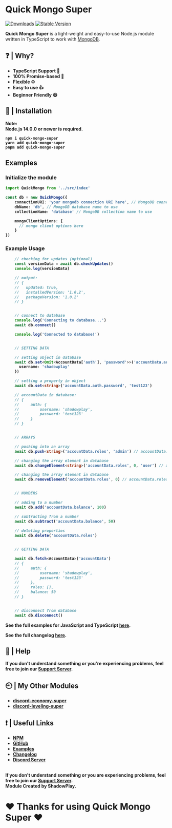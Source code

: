 # Quick Mongo Super
[![Downloads](https://img.shields.io/npm/dt/quick-mongo-super?style=for-the-badge)](https://www.npmjs.com/package/quick-mongo-super)
[![Stable Version](https://img.shields.io/npm/v/quick-mongo-super?style=for-the-badge)](https://www.npmjs.com/package/quick-mongo-super)

<b>Quick Mongo Super</b> is a light-weight and easy-to-use Node.js module written in TypeScript to work with [MongoDB](https://mongodb.com/).

## ❓ | Why?
<ul>                                                                                                                                                          
<li><b>TypeScript Support 📘</b></li>
<li><b>100% Promise-based 📜</b></li>
<li><b>Flexible ⚙️</b></li>
<li><b>Easy to use 👍</b></li>
<li><b>Beginner Friendly 😄</b></li>
</ul>

## 📂 | Installation
<b>Note:</br><b>
<b>Node.js 14.0.0 or newer is required.</b><br>
```console
npm i quick-mongo-super
yarn add quick-mongo-super
pnpm add quick-mongo-super
```

## Examples
### Initialize the module

```ts
import QuickMongo from '../src/index'

const db = new QuickMongo({
    connectionURI: 'your mongodb connection URI here', // MongoDB connection URI to connect to the database
    dbName: 'db', // MongoDB database name to use
    collectionName: 'database' // MongoDB collection name to use

    mongoClientOptions: {
      // mongo client options here
    }
})
```

### Example Usage
```ts
    // checking for updates (optional)
    const versionData = await db.checkUpdates()
    console.log(versionData)

    // output:
    // { 
    //   updated: true, 
    //   installedVersion: '1.0.2', 
    //   packageVersion: '1.0.2' 
    // }


    // connect to database
    console.log('Connecting to database...')
    await db.connect()

    console.log('Connected to database!')


    // SETTING DATA

    // setting object in database
    await db.set<Omit<AccountData['auth'], 'password'>>('accountData.auth', {
      username: 'shadowplay'
    })

    // setting a property in object
    await db.set<string>('accountData.auth.password', 'test123')

    // accountData in database:
    // {
    //     auth: {
    //         username: 'shadowplay',
    //         password: 'test123'
    //     }
    // }


    // ARRAYS

    // pushing into an array
    await db.push<string>('accountData.roles', 'admin') // accountData.roles in database: ['admin']

    // changing the array element in database
    await db.changeElement<string>('accountData.roles', 0, 'user') // accountData.roles in database: ['user']

    // changing the array element in database
    await db.removeElement('accountData.roles', 0) // accountData.roles in database: []


    // NUMBERS

    // adding to a number
    await db.add('accountData.balance', 100)

    // subtracting from a number
    await db.subtract('accountData.balance', 50)
  
    // deleting properties
    await db.delete('accountData.roles')


    // GETTING DATA

    await db.fetch<AccountData>('accountData')
    // {
    //     auth: {
    //         username: 'shadowplay',
    //         password: 'test123'
    //     },
    //     roles: [],
    //     balance: 50
    // }


    // disconnect from database
    await db.disconnect()
```
See the full examples for JavaScript and TypeScript [here](https://github.com/shadowplay1/quick-mongo-super/tree/main/examples).

See the full changelog [here](https://github.com/shadowplay1/quick-mongo-super/blob/main/changelog.md).


## 🤔 | Help
<b>If you don't understand something or you're experiencing problems, feel free to join our <a href="https://discord.gg/4pWKq8vUnb">Support Server</a>.</b>

## 🕘 | My Other Modules
<ul>
<li><b><a href="https://www.npmjs.com/package/discord-economy-super">discord-economy-super</a></b></li>
<li><b><a href="https://www.npmjs.com/package/discord-leveling-super">discord-leveling-super</a></b></li>
</ul>

## ❗ | Useful Links
<ul>
<li><b><a href="https://www.npmjs.com/package/quick-mongo-super">NPM</a></b></li>
<li><b><a href="https://github.com/shadowplay1/quick-mongo-super">GitHub</a></b></li>
<li><b><a href="https://github.com/shadowplay1/quick-mongo-super/tree/main/examples">Examples</a></b></li>
<li><b><a href="https://github.com/shadowplay1/quick-mongo-super/blob/main/changelog.md">Changelog</a></b></li>
<li><b><a href="https://discord.gg/4pWKq8vUnb">Discord Server</a></b></li>
</ul>
<br>
<b>If you don't understand something or you are experiencing problems, feel free to join our <a href="https://discord.gg/4pWKq8vUnb">Support Server</a>.</b>
<br>
<b>Module Created by ShadowPlay.</b>

# ❤️ Thanks for using Quick Mongo Super ❤️
